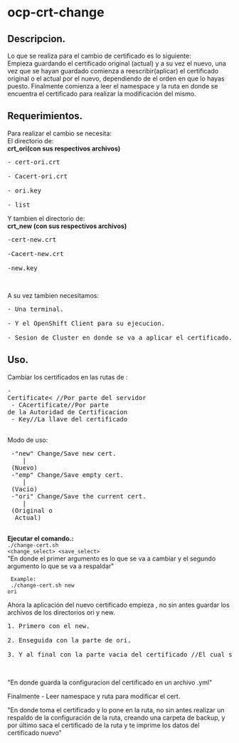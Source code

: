 
# ocp-crt-change

Descripcion.
------------------------------------------------------------------------
<p> Lo que se realiza para el cambio de certificado es lo siguiente:<br>
Empieza guardando el certificado original (actual) y a su vez
el nuevo, una vez que se hayan guardado comienza a reescribir(aplicar)
el certificado original o el actual por el nuevo, dependiendo de
el orden en que lo hayas puesto.
Finalmente comienza a leer el namespace y la ruta
en donde se encuentra el certificado para realizar la modificación 
del mismo. </p>


Requerimientos.
-------------------------------------------------------------
Para realizar el cambio se necesita:<br>
El directorio de:<br>
<strong>crt_ori(con sus respectivos archivos)</strong><br>
<pre>
- cert-ori.crt</li><br>
- Cacert-ori.crt</li><br>
- ori.key</li><br>
- list<br></pre>
Y tambien el directorio de:<br>
<strong>crt_new (con sus respectivos archivos)</strong><br>
<pre>
-cert-new.crt<br>
-Cacert-new.crt<br>
-new.key<br></pre>
<br>

A su vez tambien necesitamos:  <br>
<pre>
- Una terminal.<br>
- Y el OpenShift Client para su ejecucion.<br>
- Sesion de Cluster en donde se va a aplicar el certificado. 
</pre>

Uso.
-------------------------------------------------------------
Cambiar los certificados en las rutas de : <br>
      <pre>- Certificate< //Por parte del servidor <br>
           - CAcertificate//Por parte de la Autoridad de Certificacion<br>
           - Key//La llave del certificado
<br></pre>
Modo de uso:<br>    
<pre>
 -"new" Change/Save new cert.
    |
 (Nuevo)
 -"emp" Change/Save empty cert.
    |
 (Vacio)
 -"ori" Change/Save the current cert.
    |
 (Original o
  Actual)
 </pre>
 

<strong><p> Ejecutar el comando.:<br></strong>
<code>./change-cert.sh <change_select> <save_select></code><br>
"En donde el primer argumento es lo que se va a cambiar 
 y el segundo argumento lo que se va a respaldar"<br></p>
    <code>    Example:<br>
    ./change-cert.sh new ori</code><br>
    
Ahora la aplicación del nuevo certificado empieza ,
no sin antes guardar los archivos de los directorios ori y new.<br>
<pre>
1. Primero con el new.<br>
2. Enseguida con la parte de ori.<br>
3. Y al final con la parte vacia del certificado //El cual solo contiene argumentos vacios.<br>
</br></pre>

"En donde guarda la configuracion del certificado en un archivo .yml"

Finalmente - Leer namespace y ruta para modificar el cert.<br>
<p>"En donde toma el certificado y lo pone en la ruta, 
no sin antes realizar un respaldo de la configuración de la ruta,
creando una carpeta de backup, y por último saca el certificado de
la ruta y te imprime los datos del certificado nuevo"</p>


 







